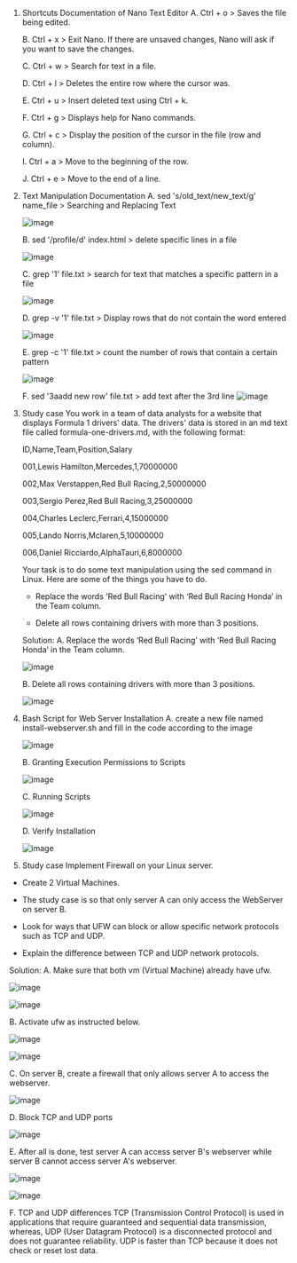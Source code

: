 1. Shortcuts Documentation of Nano Text Editor
   A. Ctrl + o > Saves the file being edited.
   
   B. Ctrl + x > Exit Nano. If there are unsaved changes, Nano will ask if you want to save the changes.
   
   C. Ctrl + w > Search for text in a file.
   
   D. Ctrl + l > Deletes the entire row where the cursor was.
   
   E. Ctrl + u > Insert deleted text using Ctrl + k.
   
   F. Ctrl + g > Displays help for Nano commands.
   
   G. Ctrl + c > Display the position of the cursor in the file (row and column).
   
   I. Ctrl + a > Move to the beginning of the row.
   
   J. Ctrl + e > Move to the end of a line.

2. Text Manipulation Documentation
   A. sed 's/old_text/new_text/g' name_file > Searching and Replacing Text

   ![image](https://github.com/user-attachments/assets/252dd4d8-be11-485d-9a93-57d4fdcfe69d)

   B. sed '/profile/d' index.html > delete specific lines in a file

   ![image](https://github.com/user-attachments/assets/af7751d9-3719-4b88-93ef-3d9f47efa20b)

   C. grep '1' file.txt > search for text that matches a specific pattern in a file

   ![image](https://github.com/user-attachments/assets/1447240c-11b8-4410-b611-d307f576e126)

   D. grep -v '1' file.txt > Display rows that do not contain the word entered

   ![image](https://github.com/user-attachments/assets/198bfc46-de80-430c-867f-85c92d08516e)

   E. grep -c '1' file.txt > count the number of rows that contain a certain pattern
   
   ![image](https://github.com/user-attachments/assets/dee46214-d462-4a57-a7de-7440af1f942d)

   F. sed '3aadd new row' file.txt > add text after the 3rd line
   ![image](https://github.com/user-attachments/assets/a35131fd-8727-4e1b-a913-40cb9e1e90f3)

3. Study case
   You work in a team of data analysts for a website that displays Formula 1 drivers' data. The drivers' data is stored in an md text file called formula-one-drivers.md, with the following format:
   
   ID,Name,Team,Position,Salary
   
   001,Lewis Hamilton,Mercedes,1,70000000
   
   002,Max Verstappen,Red Bull Racing,2,50000000
   
   003,Sergio Perez,Red Bull Racing,3,25000000
   
   004,Charles Leclerc,Ferrari,4,15000000
   
   005,Lando Norris,Mclaren,5,10000000
   
   006,Daniel Ricciardo,AlphaTauri,6,8000000
   
   Your task is to do some text manipulation using the sed command in Linux. Here are some of the things you have to do.
   
   - Replace the words ‘Red Bull Racing’ with ‘Red Bull Racing Honda’ in the Team column.
  
   - Delete all rows containing drivers with more than 3 positions.

   Solution:
   A. Replace the words ‘Red Bull Racing’ with ‘Red Bull Racing Honda’ in the Team column.
   
   ![image](https://github.com/user-attachments/assets/e38f26db-4fec-49e0-97a6-61b7e1397f8f)

   B. Delete all rows containing drivers with more than 3 positions.

   ![image](https://github.com/user-attachments/assets/2473591a-c5cc-40e9-966c-83e80ccb1bbf)

4. Bash Script for Web Server Installation
   A. create a new file named install-webserver.sh and fill in the code according to the image
   
   ![image](https://github.com/user-attachments/assets/2bb717fd-dfef-4a0d-95ac-1ede4dbba518)

   B. Granting Execution Permissions to Scripts

   ![image](https://github.com/user-attachments/assets/0834e25e-9270-4677-be65-28ccdf814a0e)

   C. Running Scripts
   
   ![image](https://github.com/user-attachments/assets/489baca2-dea8-4823-bb4b-2dada5a27b83)

   D. Verify Installation

   ![image](https://github.com/user-attachments/assets/9a89adae-1e4e-479d-8c07-ddf1e949b4c2)

5. Study case
Implement Firewall on your Linux server.

- Create 2 Virtual Machines.
      
- The study case is so that only server A can only access the WebServer on server B.

- Look for ways that UFW can block or allow specific network protocols such as TCP and UDP.

- Explain the difference between TCP and UDP network protocols.

Solution:
A. Make sure that both vm (Virtual Machine) already have ufw.

![image](https://github.com/user-attachments/assets/405a59d8-9220-4621-8258-cf4007b8380f)

![image](https://github.com/user-attachments/assets/4f053d24-1fba-4143-9608-925cd3671df0)

B. Activate ufw as instructed below.

![image](https://github.com/user-attachments/assets/a9c5a741-4df7-4b99-aa3e-f7ceeed1df08)

![image](https://github.com/user-attachments/assets/51cf53b2-5098-42e6-8c7e-dde686c503e9)

C. On server B, create a firewall that only allows server A to access the webserver.

![image](https://github.com/user-attachments/assets/275eb7f7-c9d5-44f6-b26e-abba861d2e08)

D. Block TCP and UDP ports

![image](https://github.com/user-attachments/assets/bf87ca30-cebe-43d3-baa3-c7d1f5027226)

E. After all is done, test server A can access server B's webserver while server B cannot access server A's webserver.

![image](https://github.com/user-attachments/assets/7c060e55-aaab-4e71-8dd9-3d83a9c4a018)

![image](https://github.com/user-attachments/assets/cf4705ba-e093-4caa-8588-f5be480e3ac6)


F. TCP and UDP differences
TCP (Transmission Control Protocol) is used in applications that require guaranteed and sequential data transmission, whereas, UDP (User Datagram Protocol) is a disconnected protocol and does not guarantee reliability. UDP is faster than TCP because it does not check or reset lost data.
